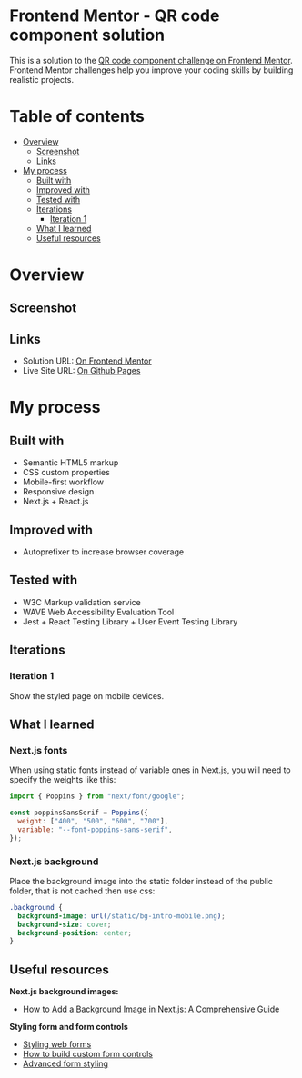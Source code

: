 # Frontend Mentor - QR code component solution

This is a solution to the [QR code component challenge on Frontend Mentor](https://www.frontendmentor.io/challenges/qr-code-component-iux_sIO_H). Frontend Mentor challenges help you improve your coding skills by building realistic projects.

# Table of contents

- [Overview](#overview)
  - [Screenshot](#screenshot)
  - [Links](#links)
- [My process](#my-process)
  - [Built with](#built-with)
  - [Improved with](#improved-with)
  - [Tested with](#tested-with)
  - [Iterations](#iterations)
    - [Iteration 1](#iteration-1)
  - [What I learned](#what-i-learned)
  - [Useful resources](#useful-resources)

# Overview

## Screenshot

## Links

- Solution URL: [On Frontend Mentor](#)
- Live Site URL: [On Github Pages](#)

# My process

## Built with

- Semantic HTML5 markup
- CSS custom properties
- Mobile-first workflow
- Responsive design
- Next.js + React.js

## Improved with

- Autoprefixer to increase browser coverage

## Tested with

- W3C Markup validation service
- WAVE Web Accessibility Evaluation Tool
- Jest + React Testing Library + User Event Testing Library

## Iterations

### Iteration 1

Show the styled page on mobile devices.

## What I learned

### Next.js fonts

When using static fonts instead of variable ones in Next.js, you will need to specify the weights like this:

```javascript
import { Poppins } from "next/font/google";

const poppinsSansSerif = Poppins({
  weight: ["400", "500", "600", "700"],
  variable: "--font-poppins-sans-serif",
});
```

### Next.js background

Place the background image into the static folder instead of the public folder, that is not cached then use css:

```css
.background {
  background-image: url(/static/bg-intro-mobile.png);
  background-size: cover;
  background-position: center;
}
```

## Useful resources

**Next.js background images:**

- [How to Add a Background Image in Next.js: A Comprehensive Guide](https://www.dhiwise.com/post/how-to-add-a-background-image-in-nextjs-a-comprehensive-guide)

**Styling form and form controls**

- [Styling web forms](https://developer.mozilla.org/en-US/docs/Learn_web_development/Extensions/Forms/Styling_web_forms)
- [How to build custom form controls](https://developer.mozilla.org/en-US/docs/Learn_web_development/Extensions/Forms/How_to_build_custom_form_controls)
- [Advanced form styling](https://developer.mozilla.org/en-US/docs/Learn_web_development/Extensions/Forms/Advanced_form_styling)
